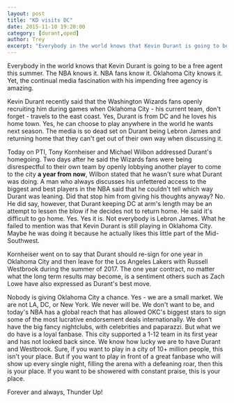```yaml
---
layout: post
title: "KD visits DC"
date: 2015-11-10 19:20:00
category: [durant,oped]
author: Trey
excerpt: "Everybody in the world knows that Kevin Durant is going to be a free agent this summer. The NBA knows it. NBA fans know it. Oklahoma City knows it. Yet, the continual media fascination with his impending free agency is amazing..."
---
```


Everybody in the world knows that Kevin Durant is going to be a free agent this summer. The NBA knows it. NBA fans know it. Oklahoma City knows it. Yet, the continual media fascination with his impending free agency is amazing. 

Kevin Durant recently said that the Washington Wizards fans openly recruiting him during games when Oklahoma City - his current team, don't forget - travels to the east coast. Yes, Durant is from DC and he loves his home town. Yes, he can choose to play anywhere in the world he wants next season. The media is so dead set on Durant being Lebron James and returning home that they can't get out of their own way when discussing it.

Today on PTI, Tony Kornheiser and Michael Wilbon addressed Durant's homegoing. Two days after he said the Wizards fans were being disrespectful to their own team by openly lobbying another player to come to the city **a year from now**, Wilbon stated that he wasn't sure what Durant was doing. A man who always discusses his unfettered access to the biggest and best players in the NBA said that he couldn't tell which way Durant was leaning. Did that stop him from giving his thoughts anyway? No. He did say, however, that Durant keeping DC at arm's length may be an attempt to lessen the blow if he decides not to return home. He said it's difficult to go home. Yes. Yes it is. Not everybody is Lebron James. What he failed to mention was that Kevin Durant is still playing in Oklahoma City. Maybe he was doing it because he actually likes this little part of the Mid-Southwest.

Kornheiser went on to say that Durant should re-sign for one year in Oklahoma City and then leave for the Los Angeles Lakers with Russell Westbrook during the summer of 2017. The one year contract, no matter what the long term results may become, is a sentiment others such as Zach Lowe have also expressed as Durant's best move.

Nobody is giving Oklahoma City a chance. Yes - we are a small market. We are not LA, DC, or New York. We never will be. We don't want to be, and today's NBA has a global reach that has allowed OKC's biggest stars to sign some of the most lucrative endorsement deals internationally. We don't have the big fancy nightclubs, with celebrities and paparazzi. But what we do have is a loyal fanbase. This city supported a 1-12 team in its first year and has not looked back since. We know how lucky we are to have Durant and Westbrook. Sure, if you want to play in a city of 10+ million people, this isn't your place. But if you want to play in front of a great fanbase who will show up every single night, filling the arena with a defeaning roar, then this is your place. If you want to be showered with constant praise, this is your place.

Forever and always, Thunder Up!
